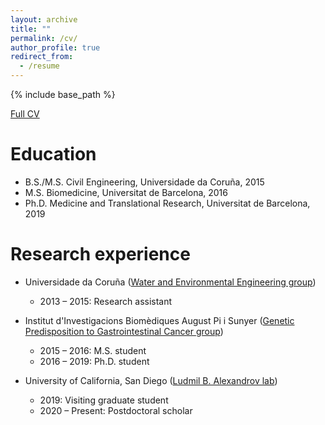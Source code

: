 ```yaml
---
layout: archive
title: ""
permalink: /cv/
author_profile: true
redirect_from:
  - /resume
---
```


{% include base_path %}

[Full CV](../files/CV_extended_Marcos-Diaz-Gay_FEB2024.pdf)

Education
======
* B.S./M.S. Civil Engineering, Universidade da Coruña, 2015
* M.S. Biomedicine, Universitat de Barcelona, 2016
* Ph.D. Medicine and Translational Research, Universitat de Barcelona, 2019

Research experience
======
* Universidade da Coruña ([Water and Environmental Engineering group](http://www.geama.org/environment-and-sanitary-engineering/))
  * 2013 – 2015: Research assistant

* Institut d'Investigacions Biomèdiques August Pi i Sunyer ([Genetic Predisposition to Gastrointestinal Cancer group](https://www.clinicbarcelona.org/en/idibaps/research-areas/liver-digestive-system-and-metabolism/genetic-predisposition-to-gastrointestinal-cancer))
  * 2015 – 2016: M.S. student
  * 2016 – 2019: Ph.D. student
  
* University of California, San Diego ([Ludmil B. Alexandrov lab](https://alexandrov.cloud.ucsd.edu/))
  * 2019: Visiting graduate student
  * 2020 – Present: Postdoctoral scholar
